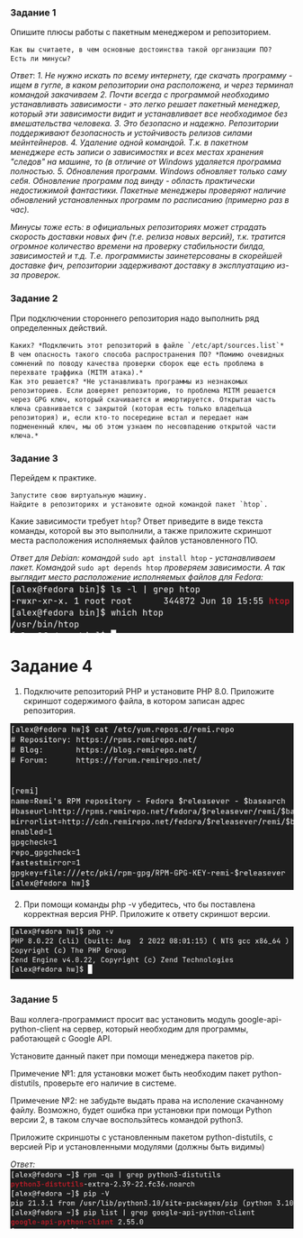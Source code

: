 ### Задание 1

Опишите плюсы работы с пакетным менеджером и репозиторием.

    Как вы считаете, в чем основные достоинства такой организации ПО?
    Есть ли минусы?

*Ответ*:
*1. Не нужно искать по всему интернету, где скачать программу - ищем в гугле, в каком репозитории она расположена, и через терминал командой закачиваем*
*2. Почти всегда с программой необходимо устанавливать зависимости - это легко решает пакетный менеджер, который эти зависимости видит и устанавливает все необходимое без вмешательства человека.*
*3. Это безопасно и надежно. Репозитории поддерживают безопасность и устойчивость релизов силами мейнтейнеров.*
*4. Удаление одной командой. Т.к. в пакетном менеджере есть записи о зависимостях и всех местах хранения "следов" на машине, то (в отличие от Windows удаляется программа полностью.*
*5. Обновления программ. Windows обновляет только саму себя. Обновление программ под винду - область практически недостижимой фантастики. Пакетные менеджеры проверяют наличие обновлений установленных программ по расписанию (примерно раз в час).*

*Минусы тоже есть: в официальных репозиториях может страдать скорость доставки новых фич (т.е. релиза новых версий), т.к. тратится огромное количество времени на проверку стабильности билда, зависимостей и т.д. Т.е. программисты заинетерсованы в скорейшей доставке фич, репозитории задерживают доставку в эксплуатацию из-за проверок.*

### Задание 2

При подключении стороннего репозитория надо выполнить ряд определенных действий.

    Каких? *Подключить этот репозиторий в файле `/etc/apt/sources.list`*
    В чем опасность такого способа распространения ПО? *Помимо очевидных сомнений по поводу качества проверки сборок еще есть проблема в перехвате траффика (MITM атака).*
    Как это решается? *Не устанавливать программы из незнакомых репозиториев. Если доверяет репозиторию, то проблема MITM решается через GPG ключ, который скачивается и имортируется. Открытая часть ключа сравнивается с закрытой (которая есть только владельца репозитория) и, если кто-то посередине встал и передает нам подмененный ключ, мы об этом узнаем по несовпадению открытой части ключа.*


### Задание 3

Перейдем к практике.

    Запустите свою виртуальную машину.
    Найдите в репозиториях и установите одной командой пакет `htop`.

Какие зависимости требует `htop`?
Ответ приведите в виде текста команды, которой вы это выполнили, а также приложите скриншот места расположения исполняемых файлов установленного ПО.

*Ответ для Debian: командой* `sudo apt install htop` *- устанавливаем пакет. Командой* `sudo apt depends htop` *проверяем зависимости.*
*А так выглядит место расположение исполняемых файлов для Fedora:*
![Fedora](pics/3_2_3.png)

# Задание 4

   1. Подключите репозиторий PHP и установите PHP 8.0.
Приложите скриншот содержимого файла, в котором записан адрес репозитория.

![PHP](pics/3_2_4_1.png)

   2. При помощи команды php -v убедитесь, что бы поставлена корректная версия PHP.
Приложите к ответу скриншот версии.

![PHP version](pics/3_2_4_2.png)

### Задание 5

Ваш коллега-программист просит вас установить модуль google-api-python-client на сервер, который необходим для программы, работающей с Google API.

Установите данный пакет при помощи менеджера пакетов pip.

Примечение №1: для установки может быть необходим пакет python-distutils, проверьте его наличие в системе.

Примечение №2: не забудьте выдать права на исполение скачанному файлу. Возможно, будет ошибка при установки при помощи Python версии 2, в таком случае воспользйтесь командой python3.

Приложите скриншоты с установленным пакетом python-distutils, с версией Pip и установленными модулями (должны быть видимы)

*Ответ:*
![Screenshot](pics/3_2_5.png)

